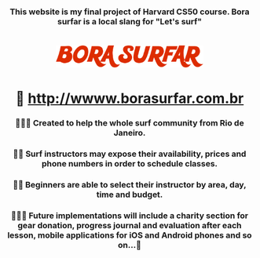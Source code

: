 <div align='center'>

### This website is my final project of Harvard CS50 course. Bora surfar is a local slang for "Let's surf"

#
# <img src="./website/src/assets/images/logo.svg" width='300'>
# 🌊 http://wwww.borasurfar.com.br 
### 🏄🏻‍♀️ Created to help the whole surf community from Rio de Janeiro.
### 🏄🏽 Surf instructors may expose their availability, prices and phone numbers in order to schedule classes.
### 🏄‍♂️ Beginners are able to select their instructor by area, day, time and budget.
### 🏄🏿‍♀️ Future implementations will include a charity section for gear donation, progress journal and evaluation after each lesson, mobile applications for iOS and Android phones and so on...🤙

</div>